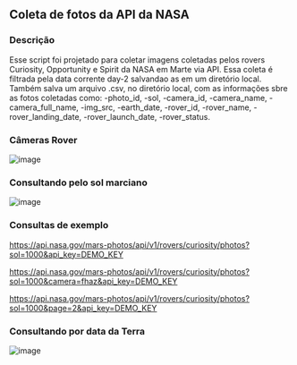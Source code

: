 ## Coleta de fotos da API da NASA
### Descrição
  Esse script foi projetado para coletar imagens coletadas pelos rovers Curiosity, Opportunity e Spirit da NASA em Marte via API. Essa coleta é filtrada pela data 
corrente day-2 salvandao as em um diretório local.
  Também salva um arquivo .csv, no diretório local, com as informações sbre as fotos coletadas como:
    -photo_id,
    -sol,
    -camera_id,
    -camera_name,
    -camera_full_name,
    -img_src,
    -earth_date,
    -rover_id,
    -rover_name,
    -rover_landing_date,
    -rover_launch_date,
    -rover_status.

### Câmeras Rover

![image](https://github.com/user-attachments/assets/12f7a188-46f8-41b8-aeef-eeefa4d01133)

### Consultando pelo sol marciano

![image](https://github.com/user-attachments/assets/4ba53504-94fb-4a34-a102-012d28277328)

### Consultas de exemplo
https://api.nasa.gov/mars-photos/api/v1/rovers/curiosity/photos?sol=1000&api_key=DEMO_KEY



https://api.nasa.gov/mars-photos/api/v1/rovers/curiosity/photos?sol=1000&camera=fhaz&api_key=DEMO_KEY

https://api.nasa.gov/mars-photos/api/v1/rovers/curiosity/photos?sol=1000&page=2&api_key=DEMO_KEY

### Consultando por data da Terra

![image](https://github.com/user-attachments/assets/ce05ad4c-6896-42d4-8655-5e4cf1236d3d)





